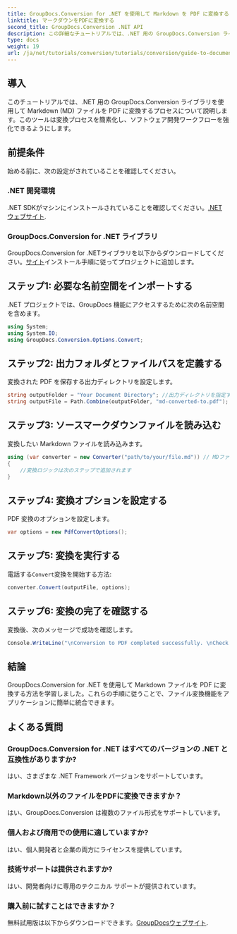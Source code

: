```yaml
---
title: GroupDocs.Conversion for .NET を使用して Markdown を PDF に変換する
linktitle: マークダウンをPDFに変換する
second_title: GroupDocs.Conversion .NET API
description: この詳細なチュートリアルでは、.NET 用の GroupDocs.Conversion ライブラリを使用して、Markdown (MD) ファイルを Portable Document Format (PDF) に簡単に変換する方法を学習します。
type: docs
weight: 19
url: /ja/net/tutorials/conversion/tutorials/conversion/guide-to-document-conversion/convert-markdown-to-pdf/
---
```

## 導入

このチュートリアルでは、.NET 用の GroupDocs.Conversion ライブラリを使用して Markdown (MD) ファイルを PDF に変換するプロセスについて説明します。このツールは変換プロセスを簡素化し、ソフトウェア開発ワークフローを強化できるようにします。

## 前提条件

始める前に、次の設定がされていることを確認してください。

### .NET 開発環境
 .NET SDKがマシンにインストールされていることを確認してください。[.NET ウェブサイト](https://dotnet.microsoft.com/download).

### GroupDocs.Conversion for .NET ライブラリ
GroupDocs.Conversion for .NETライブラリを以下からダウンロードしてください。[サイト](https://releases.groupdocs.com/conversion/net/)インストール手順に従ってプロジェクトに追加します。

## ステップ1: 必要な名前空間をインポートする
.NET プロジェクトでは、GroupDocs 機能にアクセスするために次の名前空間を含めます。

```csharp
using System;
using System.IO;
using GroupDocs.Conversion.Options.Convert;
```

## ステップ2: 出力フォルダとファイルパスを定義する
変換された PDF を保存する出力ディレクトリを設定します。

```csharp
string outputFolder = "Your Document Directory"; //出力ディレクトリを指定する
string outputFile = Path.Combine(outputFolder, "md-converted-to.pdf");
```

## ステップ3: ソースマークダウンファイルを読み込む
変換したい Markdown ファイルを読み込みます。

```csharp
using (var converter = new Converter("path/to/your/file.md")) // MDファイルのパスに置き換えてください
{
    //変換ロジックは次のステップで追加されます
}
```

## ステップ4: 変換オプションを設定する
PDF 変換のオプションを設定します。

```csharp
var options = new PdfConvertOptions();
```

## ステップ5: 変換を実行する
電話する`Convert`変換を開始する方法:

```csharp
converter.Convert(outputFile, options);
```

## ステップ6: 変換の完了を確認する
変換後、次のメッセージで成功を確認します。

```csharp
Console.WriteLine("\nConversion to PDF completed successfully. \nCheck output in {0}", outputFolder);
```

## 結論
GroupDocs.Conversion for .NET を使用して Markdown ファイルを PDF に変換する方法を学習しました。これらの手順に従うことで、ファイル変換機能をアプリケーションに簡単に統合できます。

## よくある質問

### GroupDocs.Conversion for .NET はすべてのバージョンの .NET と互換性がありますか?
はい、さまざまな .NET Framework バージョンをサポートしています。

### Markdown以外のファイルをPDFに変換できますか？
はい、GroupDocs.Conversion は複数のファイル形式をサポートしています。

### 個人および商用での使用に適していますか?
はい、個人開発者と企業の両方にライセンスを提供しています。

### 技術サポートは提供されますか?
はい、開発者向けに専用のテクニカル サポートが提供されています。

### 購入前に試すことはできますか？
無料試用版は以下からダウンロードできます。[GroupDocsウェブサイト](https://releases.groupdocs.com/conversion/net/).